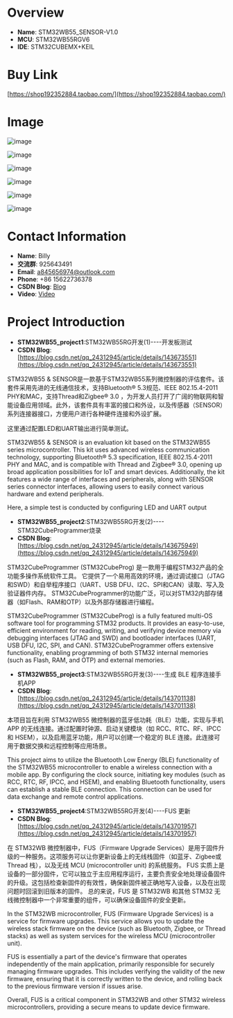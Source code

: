 # Overview
- **Name**: STM32WB55_SENSOR-V1.0
- **MCU**: STM32WB55RGV6
- **IDE**: STM32CUBEMX+KEIL


# Buy Link
[https://shop192352884.taobao.com/](https://shop192352884.taobao.com/)

# Image
![image](https://github.com/user-attachments/assets/211821eb-7569-4d9d-8ba7-906910ee59b0)

![image](https://github.com/user-attachments/assets/844706d4-7b78-4709-9097-f312bc614a2e)

![image](https://github.com/user-attachments/assets/d8986db2-81a4-44ba-97b4-379661b8a3a6)

![image](https://github.com/user-attachments/assets/e33f5103-b873-42e1-9630-f9e987914352)

![image](https://github.com/user-attachments/assets/e03c6b65-14bb-4a9d-8e8b-1107092d43a4)

![image](https://github.com/user-attachments/assets/f62717e9-e15c-4054-b234-6777ae0b9d3d)




# Contact Information

- **Name**: Billy
- **交流群**: 925643491
- **Email**: a845656974@outlook.com
- **Phone**: +86 15622736378
- **CSDN Blog**: [Blog](https://blog.csdn.net/qq_24312945)
- **Video**: [Video](https://space.bilibili.com/26152390)



# Project Introduction
- **STM32WB55_project1**:STM32WB55RG开发(1)----开发板测试
- **CSDN Blog**:[https://blog.csdn.net/qq_24312945/article/details/143673551](https://blog.csdn.net/qq_24312945/article/details/143673551)

STM32WB55 & SENSOR是一款基于STM32WB55系列微控制器的评估套件。该套件采用先进的无线通信技术，支持Bluetooth® 5.3规范、IEEE 802.15.4-2011 PHY和MAC，支持Thread和Zigbee® 3.0 ，为开发人员打开了广阔的物联网和智能设备应用领域。此外，该套件具有丰富的接口和外设，以及传感器（SENSOR）系列连接器接口，方便用户进行各种硬件连接和外设扩展。

这里通过配置LED和UART输出进行简单测试。


STM32WB55 & SENSOR is an evaluation kit based on the STM32WB55 series microcontroller. This kit uses advanced wireless communication technology, supporting Bluetooth® 5.3 specification, IEEE 802.15.4-2011 PHY and MAC, and is compatible with Thread and Zigbee® 3.0, opening up broad application possibilities for IoT and smart devices. Additionally, the kit features a wide range of interfaces and peripherals, along with SENSOR series connector interfaces, allowing users to easily connect various hardware and extend peripherals.

Here, a simple test is conducted by configuring LED and UART output



- **STM32WB55_project2**:STM32WB55RG开发(2)----STM32CubeProgrammer烧录
- **CSDN Blog**:[https://blog.csdn.net/qq_24312945/article/details/143675949](https://blog.csdn.net/qq_24312945/article/details/143675949)

STM32CubeProgrammer (STM32CubeProg) 是一款用于编程STM32产品的全功能多操作系统软件工具。
它提供了一个易用高效的环境，通过调试接口（JTAG和SWD）和自举程序接口（UART、USB DFU、I2C、SPI和CAN）读取、写入及验证器件内存。
STM32CubeProgrammer的功能广泛，可以对STM32内部存储器（如Flash、RAM和OTP）以及外部存储器进行编程。

STM32CubeProgrammer (STM32CubeProg) is a fully featured multi-OS software tool for programming STM32 products. It provides an easy-to-use, efficient environment for reading, writing, and verifying device memory via debugging interfaces (JTAG and SWD) and bootloader interfaces (UART, USB DFU, I2C, SPI, and CAN). STM32CubeProgrammer offers extensive functionality, enabling programming of both STM32 internal memories (such as Flash, RAM, and OTP) and external memories.


- **STM32WB55_project3**:STM32WB55RG开发(3)----生成 BLE 程序连接手机APP
- **CSDN Blog**:[https://blog.csdn.net/qq_24312945/article/details/143701138](https://blog.csdn.net/qq_24312945/article/details/143701138)

本项目旨在利用 STM32WB55 微控制器的蓝牙低功耗（BLE）功能，实现与手机 APP 的无线连接。通过配置时钟源、启动关键模块（如 RCC、RTC、RF、IPCC 和 HSEM），以及启用蓝牙功能，用户可以创建一个稳定的 BLE 连接。此连接可用于数据交换和远程控制等应用场景。

This project aims to utilize the Bluetooth Low Energy (BLE) functionality of the STM32WB55 microcontroller to enable a wireless connection with a mobile app. By configuring the clock source, initiating key modules (such as RCC, RTC, RF, IPCC, and HSEM), and enabling Bluetooth functionality, users can establish a stable BLE connection. This connection can be used for data exchange and remote control applications.


- **STM32WB55_project4**:STM32WB55RG开发(4)----FUS 更新
- **CSDN Blog**:[https://blog.csdn.net/qq_24312945/article/details/143701957](https://blog.csdn.net/qq_24312945/article/details/143701957)

在 STM32WB 微控制器中，FUS（Firmware Upgrade Services）是用于固件升级的一种服务。这项服务可以让你更新设备上的无线栈固件（如蓝牙、Zigbee或 Thread 栈），以及无线 MCU (microcontroller unit) 的系统服务。
FUS 实质上是设备的一部分固件，它可以独立于主应用程序运行，主要负责安全地处理设备固件的升级。这包括检查新固件的有效性，确保新固件被正确地写入设备，以及在出现问题时回滚到旧版本的固件。
总的来说，FUS 是 STM32WB 和其他 STM32 无线微控制器中一个非常重要的组件，可以确保设备固件的安全更新。

In the STM32WB microcontroller, FUS (Firmware Upgrade Services) is a service for firmware upgrades. This service allows you to update the wireless stack firmware on the device (such as Bluetooth, Zigbee, or Thread stacks) as well as system services for the wireless MCU (microcontroller unit).

FUS is essentially a part of the device's firmware that operates independently of the main application, primarily responsible for securely managing firmware upgrades. This includes verifying the validity of the new firmware, ensuring that it is correctly written to the device, and rolling back to the previous firmware version if issues arise.

Overall, FUS is a critical component in STM32WB and other STM32 wireless microcontrollers, providing a secure means to update device firmware.














